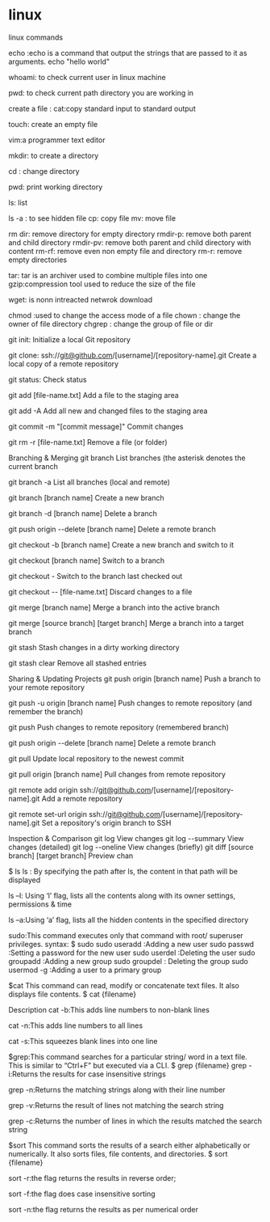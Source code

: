 # linux
linux commands

echo :echo is a command that output the strings that are passed to it as arguments.
echo "hello world"

whoami: to check current user in linux machine

pwd: to check current path directory you are working in

create a file :
cat:copy standard input to standard output

touch: create an empty file

vim:a programmer text editor



mkdir: to create a directory

cd : change directory

pwd: print working directory

ls: list 

ls -a : to see hidden file
cp: copy file
mv: move file

rm dir: remove directory for empty directory
rmdir-p: remove both parent and child directory
rmdir-pv: remove both parent and child directory with content
rm-rf: remove even non empty file and directory
rm-r: remove empty directories

tar: tar is an archiver used to combine multiple files into one
gzip:compression tool used to reduce the size of the file

wget: is nonn intreacted netwrok download

chmod :used to change the access mode of a file
chown : change the owner of file directory
chgrep : change the group of file or dir




git init:	Initialize a local Git repository

git clone: ssh://git@github.com/[username]/[repository-name].git	Create a local copy of a remote repository

git status:	Check status

git add [file-name.txt]	Add a file to the staging area

git add -A	Add all new and changed files to the staging area

git commit -m "[commit message]"	Commit changes

git rm -r [file-name.txt]	Remove a file (or folder)

Branching & Merging
git branch	List branches (the asterisk denotes the current branch

git branch -a	List all branches (local and remote)

git branch [branch name]	Create a new branch

git branch -d [branch name]	Delete a branch

git push origin --delete [branch name]	Delete a remote branch

git checkout -b [branch name]	Create a new branch and switch to it

git checkout [branch name]	Switch to a branch

git checkout -	Switch to the branch last checked out

git checkout -- [file-name.txt]	Discard changes to a file

git merge [branch name]	Merge a branch into the active branch

git merge [source branch] [target branch]	Merge a branch into a target branch

git stash	Stash changes in a dirty working directory

git stash clear	Remove all stashed entries

Sharing & Updating Projects
git push origin [branch name]	Push a branch to your remote repository

git push -u origin [branch name]	Push changes to remote repository (and remember the branch)

git push	Push changes to remote repository (remembered branch)

git push origin --delete [branch name]	Delete a remote branch

git pull	Update local repository to the newest commit

git pull origin [branch name]	Pull changes from remote repository

git remote add origin ssh://git@github.com/[username]/[repository-name].git	Add a remote repository

git remote set-url origin ssh://git@github.com/[username]/[repository-name].git	Set a repository's origin branch to SSH



Inspection & Comparison
git log	View changes
git log --summary	View changes (detailed)
git log --oneline	View changes (briefly)
git diff [source branch] [target branch]	Preview chan



$ ls <flag>
ls <path name> : By specifying the path after ls, the content in that path will be displayed

ls –l: Using ‘l’ flag, lists all the contents along with its owner settings, permissions & time

ls –a:Using ‘a’ flag, lists all the hidden contents in the specified directory


sudo:This command executes only that command with root/ superuser privileges.
syntax:
$ sudo <command>
sudo useradd <username>:Adding a new user
sudo passwd <username>:Setting a password for the new user
sudo userdel <username>:Deleting the user
sudo groupadd <groupname>:Adding a new group
sudo groupdel <groupname>: Deleting the  group
sudo usermod -g <groupname> <username>:Adding a user to a primary group



$cat
This command can read, modify or concatenate text files. It also displays file contents.
$ cat <flag> {filename}

Description
cat -b:This adds line numbers to non-blank lines

cat -n:This adds line numbers to all lines

cat -s:This squeezes blank lines into one line


$grep:This command searches for a particular string/ word in a text file. This is similar to “Ctrl+F” but executed via a CLI.
$ grep <flag or element_to_search> {filename}
grep -i:Returns the results for case insensitive strings

grep -n:Returns the matching strings along with their line number

grep -v:Returns the result of lines not matching the search string

grep -c:Returns the number of lines in which the results matched the search string



$sort
This command sorts the results of a search either alphabetically or numerically. It also sorts files, file contents, and directories.
$ sort <flag> {filename}

sort -r:the flag returns the results in reverse order;

sort -f:the flag does case insensitive sorting

sort -n:the flag returns the results as per numerical order




